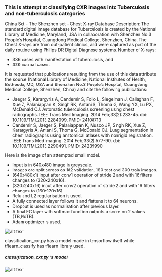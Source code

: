 ### This is attempt at classifying CXR images into Tuberculosis and non-tuberculosis categories

China Set - The Shenzhen set - Chest X-ray Database
Description: The standard digital image database for Tuberculosis is created by the National Library of Medicine, Maryland, USA in collaboration with Shenzhen No.3 People’s Hospital, Guangdong Medical College, Shenzhen, China. The Chest X-rays are from out-patient clinics, and were captured as part of the daily routine using Philips DR Digital Diagnose systems. 
Number of X-rays: 
* 336 cases with manifestation of tuberculosis, and 
* 326 normal cases.

It is requested that publications resulting from the use of this data attribute the source (National Library of Medicine, National Institutes of Health, Bethesda, MD, USA and Shenzhen No.3 People’s Hospital, Guangdong Medical College, Shenzhen, China) and cite the following publications:  
* Jaeger S, Karargyris A, Candemir S, Folio L, Siegelman J, Callaghan F, Xue Z, Palaniappan K, Singh RK, Antani S, Thoma G, Wang YX, Lu PX, McDonald CJ.  Automatic tuberculosis screening using chest radiographs. IEEE Trans Med Imaging. 2014 Feb;33(2):233-45. doi: 10.1109/TMI.2013.2284099. PMID: 24108713
* Candemir S, Jaeger S, Palaniappan K, Musco JP, Singh RK, Xue Z, Karargyris A, Antani S, Thoma G, McDonald CJ. Lung segmentation in chest radiographs using anatomical atlases with nonrigid registration. IEEE Trans Med Imaging. 2014 Feb;33(2):577-90. doi: 10.1109/TMI.2013.2290491. PMID: 24239990


Here is the image of an attempted small model.

* Input is in 640x480 image in greyscale.
* Images are split across as 182 validation, 180 test and 300 train images.
* (640x480x1) input after conv1 operation of stride 2 and with 16 filters changes to (320x240x16).
* (320x240x16) input after conv2 operation of stride 2 and with 16 filters changes to (160x120x16).
* Relu and L2 regularisation is used.
* A fully connected layer follows it and flattens it to 64 neurons.
* Dropout is used as normalisation after previous layer.
* A final FC layer with softmax function outputs a score on 2 values (TB,NoTB).
* Adam optimizer is used.

![alt text](https://github.com/harishanand95/cxr_classification/blob/master/tflearn_model.png?raw=true "Model")

classification_cxr.py has a model made in tensorflow itself while tflearn_classify has tflearn library used.

##### classification_cxr.py 's model
![alt text](https://github.com/harishanand95/cxr_classification/blob/master/classification_cxr.png?raw=true "Model")
